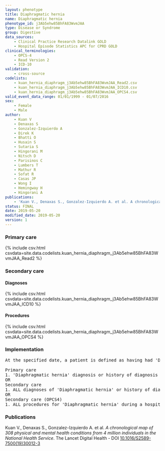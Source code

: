 ```yaml
---
layout: phenotype
title: Diaphragmatic hernia
name: Diaphragmatic hernia
phenotype_id: j3Ab5ehw85BhFA83WvmJAA 
type: Disease or Syndrome
group: Digestive
data_sources: 
    - Clinical Practice Research Datalink GOLD
    - Hospital Episode Statistics APC for CPRD GOLD
clinical_terminologies: 
    - OPCS-4
    - Read Version 2
    - ICD-10
validation: 
    - cross-source
codelists: 
    - kuan_hernia_diaphragm_j3Ab5ehw85BhFA83WvmJAA_Read2.csv
    - kuan_hernia_diaphragm_j3Ab5ehw85BhFA83WvmJAA_ICD10.csv
    - kuan_hernia_diaphragm_j3Ab5ehw85BhFA83WvmJAA_OPCS4.csv
valid_event_data_range: 01/01/1999 - 01/07/2016
sex: 
    - Female
    - Male
author: 
    - Kuan V
    - Denaxas S
    - Gonzalez-Izquierdo A
    - Direk K
    - Bhatti O
    - Husain S
    - Sutaria S
    - Hingorani M
    - Nitsch D
    - Parisinos C
    - Lumbers T
    - Mathur R
    - Sofat R
    - Casas JP
    - Wong I
    - Hemingway H
    - Hingorani A
publications: 
    - 'Kuan V., Denaxas S., Gonzalez-Izquierdo A. et al. A chronological map of 308 physical and mental health conditions from 4 million individuals in the National Health Service. The Lancet Digital Health - DOI: 10.1016/S2589-7500(19)30012-3' 
status: FINAL
date: 2019-05-20
modified_date: 2019-05-20
version: 1
---
```

### Primary care 
{% include csv.html csvdata=site.data.codelists.kuan_hernia_diaphragm_j3Ab5ehw85BhFA83WvmJAA_Read2 %}
### Secondary care 
#### Diagnoses 
{% include csv.html csvdata=site.data.codelists.kuan_hernia_diaphragm_j3Ab5ehw85BhFA83WvmJAA_ICD10 %}
#### Procedures 
{% include csv.html csvdata=site.data.codelists.kuan_hernia_diaphragm_j3Ab5ehw85BhFA83WvmJAA_OPCS4 %}
### Implementation 
<pre>At the specified date, a patient is defined as having had 'Diaphragmatic hernia' IF they meet the criteria for any of the following on or before the specified date. The earliest date on which the individual meets any of the following criteria on or before the specified date is defined as the first event date:

Primary care
1. 'Diaphragmatic hernia' diagnosis or history of diagnosis or procedure during a consultation 
OR
Secondary care
1. ALL diagnoses of 'Diaphragmatic hernia' or history of diagnosis during a hospitalization
OR
Secondary care (OPCS4)
1. ALL procedures for 'Diaphragmatic hernia' during a hospitalization</pre> 
 
### Publications 
Kuan V., Denaxas S., Gonzalez-Izquierdo A. et al. _A chronological map of 308 physical and mental health conditions from 4 million individuals in the National Health Service_. The Lancet Digital Health - DOI <a href='https://www.thelancet.com/journals/landig/article/PIIS2589-7500(19)30012-3/fulltext'>10.1016/S2589-7500(19)30012-3</a>